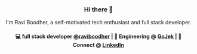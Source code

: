 <h3 align="center"> Hi there 👋</h3>

<p align="center">
I'm Ravi Boodher, a self-motivated tech enthusiast and full stack developer.
</p>

<h4 align="center">
💻 full stack developer <a href="https://github.com/raviboodher">@raviboodher</a> | 🌱 Engineering @ <a href="https://www.gojek.com">GoJek</a> | 💬 Connect @ <a href="https://www.linkedin.com/in/raviboodher/">LinkedIn</a>
</h4>

